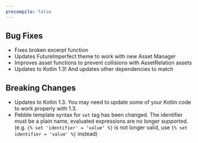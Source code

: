 ```yaml
---
precompile: false
---
```


## Bug Fixes

- Fixes broken excerpt function
- Updates FutureImperfect theme to work with new Asset Manager
- Improves asset functions to prevent collisions with AssetRelation assets
- Updates to Kotlin 1.3! And updates other dependencies to match

## Breaking Changes

- Updates to Kotlin 1.3. You may need to update some of your Kotlin code to work properly with 1.3.
- Pebble template syntax for `set` tag has been changed. The identifier must be a plain name, evaluated expressions
    are no longer supported. (e.g. `{% set 'identifier' = 'value' %}` is not longer valid, use 
    `{% set identifier = 'value' %}` instead)
